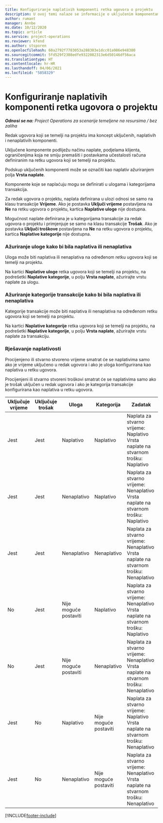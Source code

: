 ```yaml
---
title: Konfiguriranje naplativih komponenti retka ugovora o projektu
description: U ovoj temi nalaze se informacije o uključenim komponentama koje se naplaćuju i onima koje se ne naplaćuju na redcima ugovora.
author: rumant
manager: Annbe
ms.date: 10/12/2020
ms.topic: article
ms.service: project-operations
ms.reviewer: kfend
ms.author: stsporen
ms.openlocfilehash: 60a2792f7783053a288303e1dcc01a986e948300
ms.sourcegitcommit: 5fd529f2308edfe9322082313e6d50146df56aca
ms.translationtype: HT
ms.contentlocale: hr-HR
ms.lasthandoff: 04/06/2021
ms.locfileid: "5858329"
---
```

# <a name="configure-chargeable-components-of-a-project-contract-line"></a>Konfiguriranje naplativih komponenti retka ugovora o projektu

_**Odnosi se na:** Project Operations za scenarije temeljene na resursima / bez zaliha_

Redak ugovora koji se temelji na projektu ima koncept uključenih, naplativih i nenaplativih komponenti.

Uključene komponente podliježu načinu naplate, podjelama klijenta, ograničenjima koja ne smiju premašiti i postavkama učestalosti računa definiranim na retku ugovora koji se temelji na projektu.

Podskup uključenih komponenti može se označiti kao naplativ ažuriranjem polja **Vrsta naplate**.

Komponente koje se naplaćuju mogu se definirati u ulogama i kategorijama transakcija.

Za redak ugovora o projektu, naplata definirana u ulozi odnosi se samo na klasu transakcije **Vrijeme**. Ako je postavka **Uključi vrijeme** postavljena na **Ne** na retku ugovora o projektu, kartica **Naplative uloge** nije dostupna.

Mogućnost naplate definirana je u kategorijama transakcije za redak ugovora o projektu i primjenjuje se samo na klasu transakcije **Trošak**. Ako je postavka **Uključi troškove** postavljena na **Ne** na retku ugovora o projektu, kartica **Naplative kategorije** nije dostupna.

### <a name="update-a-role-to-be-chargeable-or-non-chargeable"></a>Ažuriranje uloge kako bi bila naplativa ili nenaplativa

Uloga može biti naplativa ili nenaplativa na određenom retku ugovora koji se temelji na projektu.

Na kartici **Naplative uloge** retka ugovora koji se temelji na projektu, na podrešetki **Naplative kategorije**, u polju **Vrsta naplate**, ažurirajte vrstu naplate za ulogu.

### <a name="update-a-transaction-category-to-be-chargeable-or-non-chargeable"></a>Ažuriranje kategorije transakcije kako bi bila naplativa ili nenaplativa

Kategorije transakcije može biti naplativa ili nenaplativa na određenom retku ugovora koji se temelji na projektu.

Na kartici **Naplative kategorije** retka ugovora koji se temelji na projektu, na podrešetki **Naplative kategorije**, u polju **Vrsta naplate**, ažurirajte vrstu naplate za transakciju.

### <a name="resolve-chargeability"></a>Rješavanje naplativosti

Procijenjeno ili stvarno stvoreno vrijeme smatrat će se naplativima samo ako je vrijeme uključeno u redak ugovora i ako je uloga konfigurirana kao naplativa u retku ugovora.

Procijenjeni ili stvarno stvoreni troškovi smatrat će se naplativima samo ako je trošak uključen u redak ugovora i ako je kategorija transakcije konfigurirana kao naplativa u retku ugovora.

| Uključuje vrijeme | Uključuje trošak | Uloga | Kategorija | Zadatak |
| --- | --- | --- | --- | --- |
| Jest | Jest | Naplativo | Naplativo | Naplata za stvarno vrijeme: Naplativo </br>Vrsta naplate na stvarnom trošku: Naplativo |
| Jest | Jest | Nenaplativo | Naplativo | Naplata za stvarno vrijeme: Nenaplativo </br>Vrsta naplate na stvarnom trošku: Naplativo |
| Jest | Jest | Nenaplativo | Nenaplativo | Naplata za stvarno vrijeme: Nenaplativo </br>Vrsta naplate na stvarnom trošku: Nenaplativo |
| No | Jest | Nije moguće postaviti | Naplativo | Naplata za stvarno vrijeme: Nenaplativo </br>Vrsta naplate na stvarnom trošku: Naplativo |
| No | Jest | Nije moguće postaviti | Nenaplativo | Naplata za stvarno vrijeme: Nenaplativo </br>Vrsta naplate na stvarnom trošku: Nenaplativo |
| Jest | No | Naplativo | Nije moguće postaviti | Naplata za stvarno vrijeme: Naplativo </br>Vrsta naplate na stvarnom trošku: Nenaplativo |
| Jest | No | Nenaplativo | Nije moguće postaviti | Naplata za stvarno vrijeme: Nenaplativo </br> Vrsta naplate na stvarnom trošku: Nenaplativo |


[!INCLUDE[footer-include](../includes/footer-banner.md)]
